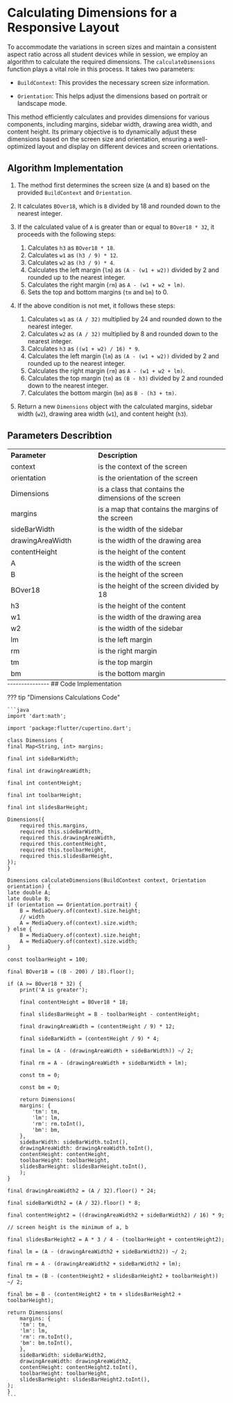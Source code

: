 # Calculating Dimensions for a Responsive Layout

To accommodate the variations in screen sizes and maintain a consistent aspect ratio across all student devices while in session, we employ an algorithm to calculate the required dimensions. The `calculateDimensions` function plays a vital role in this process. It takes two parameters:

- `BuildContext`: This provides the necessary screen size information.
  
- `Orientation`: This helps adjust the dimensions based on portrait or landscape mode.

This method efficiently calculates and provides dimensions for various components, including margins, sidebar width, drawing area width, and content height. Its primary objective is to dynamically adjust these dimensions based on the screen size and orientation, ensuring a well-optimized layout and display on different devices and screen orientations.

## Algorithm Implementation
1. The method first determines the screen size (`A` and `B`) based on the provided `BuildContext` and `Orientation`.
2. It calculates `BOver18`, which is `B` divided by 18 and rounded down to the nearest integer.
3. If the calculated value of `A` is greater than or equal to `BOver18 * 32`, it proceeds with the following steps:
      1. Calculates `h3` as `BOver18 * 18`.
      2. Calculates `w1` as `(h3 / 9) * 12`.
      3. Calculates `w2` as `(h3 / 9) * 4`.
      4. Calculates the left margin (`lm`) as `(A - (w1 + w2))` divided by 2 and rounded up to the nearest integer.
      5. Calculates the right margin (`rm`) as `A - (w1 + w2 + lm)`.
      6. Sets the top and bottom margins (`tm` and `bm`) to 0.


4. If the above condition is not met, it follows these steps:
      1. Calculates `w1` as `(A / 32)` multiplied by 24 and rounded down to the nearest integer.
      2. Calculates `w2` as `(A / 32)` multiplied by 8 and rounded down to the nearest integer.
      3. Calculates `h3` as `((w1 + w2) / 16) * 9`.
      4. Calculates the left margin (`lm`) as `(A - (w1 + w2))` divided by 2 and rounded up to the nearest integer.
      5. Calculates the right margin (`rm`) as `A - (w1 + w2 + lm)`.
      6. Calculates the top margin (`tm`) as `(B - h3)` divided by 2 and rounded down to the nearest integer.
      7. Calculates the bottom margin (`bm`) as `B - (h3 + tm)`.
   
5. Return a new `Dimensions` object with the calculated margins, sidebar width (`w2`), drawing area width (`w1`), and content height (`h3`).


## Parameters Describtion 

<div style="text-align: center;">
    <table width="100%" style="max-width: 600px; margin: 0 auto; border-collapse: collapse;">   
    <tr>
        <th style="width: 40%; text-align: left;">Parameter</th>
        <th style="width: 60%; text-align: left;">Description</th>
    </tr>
    <tr>
        <td style="width: 40%; text-align: left;">context</td>
        <td style="width: 60%; text-align: left;">is the context of the screen</td>
    </tr>
    <tr>
        <td style="width: 40%; text-align: left;">orientation</td>
        <td style="width: 60%; text-align: left;">is the orientation of the screen</td>
    </tr>
    <tr>
        <td style="width: 40%; text-align: left;">Dimensions</td>
        <td style="width: 60%; text-align: left;">is a class that contains the dimensions of the screen</td>
    </tr>
    <tr>
        <td style="width: 40%; text-align: left;">margins</td>
        <td style="width: 60%; text-align: left;">is a map that contains the margins of the screen</td>
    </tr>
    <tr>
        <td style="width: 40%; text-align: left;">sideBarWidth</td>
        <td style="width: 60%; text-align: left;">is the width of the sidebar</td>
    </tr>
    <tr>
        <td style="width: 40%; text-align: left;">drawingAreaWidth</td>
        <td style="width: 60%; text-align: left;">is the width of the drawing area</td>
    </tr>
    <tr>
        <td style="width: 40%; text-align: left;">contentHeight</td>
        <td style="width: 60%; text-align: left;">is the height of the content</td>
    </tr>
    <tr>
        <td style="width: 40%; text-align: left;">A</td>
        <td style="width: 60%; text-align: left;">is the width of the screen</td>
    </tr>
    <tr>
        <td style="width: 40%; text-align: left;">B</td>
        <td style="width: 60%; text-align: left;">is the height of the screen</td>
    </tr>
    <tr>
        <td style="width: 40%; text-align: left;">BOver18</td>
        <td style="width: 60%; text-align: left;">is the height of the screen divided by 18</td>
    </tr>
    <tr>
        <td style="width: 40%; text-align: left;">h3</td>
        <td style="width: 60%; text-align: left;">is the height of the content</td>
    </tr>
    <tr>
        <td style="width: 40%; text-align: left;">w1</td>
        <td style="width: 60%; text-align: left;">is the width of the drawing area</td>
    </tr>
    <tr>
        <td style="width: 40%; text-align: left;">w2</td>
        <td style="width: 60%; text-align: left;">is the width of the sidebar</td>
    </tr>
    <tr>
        <td style="width: 40%; text-align: left;">lm</td>
        <td style="width: 60%; text-align: left;">is the left margin</td>
    </tr>
    <tr>
        <td style="width: 40%; text-align: left;">rm</td>
        <td style="width: 60%; text-align: left;">is the right margin</td>
    </tr>
    <tr>
        <td style="width: 40%; text-align: left;">tm</td>
        <td style="width: 60%; text-align: left;">is the top margin</td>
    </tr>
    <tr>
        <td style="width: 40%; text-align: left;">bm</td>
        <td style="width: 60%; text-align: left;">is the bottom margin</td>
    </tr>
</table>
</div>
---------------
## Code Implementation

??? tip "Dimensions Calculations Code"

    ```java 
    import 'dart:math';

    import 'package:flutter/cupertino.dart';

    class Dimensions {
    final Map<String, int> margins;

    final int sideBarWidth;

    final int drawingAreaWidth;

    final int contentHeight;

    final int toolbarHeight;

    final int slidesBarHeight;

    Dimensions({
        required this.margins,
        required this.sideBarWidth,
        required this.drawingAreaWidth,
        required this.contentHeight,
        required this.toolbarHeight,
        required this.slidesBarHeight,
    });
    }

    Dimensions calculateDimensions(BuildContext context, Orientation orientation) {
    late double A;
    late double B;
    if (orientation == Orientation.portrait) {
        B = MediaQuery.of(context).size.height;
        // width
        A = MediaQuery.of(context).size.width;
    } else {
        B = MediaQuery.of(context).size.height;
        A = MediaQuery.of(context).size.width;
    }

    const toolbarHeight = 100;

    final BOver18 = ((B - 200) / 18).floor();

    if (A >= BOver18 * 32) {
        print('A is greater');

        final contentHeight = BOver18 * 18;

        final slidesBarHeight = B - toolbarHeight - contentHeight;

        final drawingAreaWidth = (contentHeight / 9) * 12;

        final sideBarWidth = (contentHeight / 9) * 4;

        final lm = (A - (drawingAreaWidth + sideBarWidth)) ~/ 2;

        final rm = A - (drawingAreaWidth + sideBarWidth + lm);

        const tm = 0;

        const bm = 0;

        return Dimensions(
        margins: {
            'tm': tm,
            'lm': lm,
            'rm': rm.toInt(),
            'bm': bm,
        },
        sideBarWidth: sideBarWidth.toInt(),
        drawingAreaWidth: drawingAreaWidth.toInt(),
        contentHeight: contentHeight,
        toolbarHeight: toolbarHeight,
        slidesBarHeight: slidesBarHeight.toInt(),
        );
    }

    final drawingAreaWidth2 = (A / 32).floor() * 24;

    final sideBarWidth2 = (A / 32).floor() * 8;

    final contentHeight2 = ((drawingAreaWidth2 + sideBarWidth2) / 16) * 9;

    // screen height is the minimum of a, b

    final slidesBarHeight2 = A * 3 / 4 - (toolbarHeight + contentHeight2);

    final lm = (A - (drawingAreaWidth2 + sideBarWidth2)) ~/ 2;

    final rm = A - (drawingAreaWidth2 + sideBarWidth2 + lm);

    final tm = (B - (contentHeight2 + slidesBarHeight2 + toolbarHeight)) ~/ 2;

    final bm = B - (contentHeight2 + tm + slidesBarHeight2 + toolbarHeight);

    return Dimensions(
        margins: {
        'tm': tm,
        'lm': lm,
        'rm': rm.toInt(),
        'bm': bm.toInt(),
        },
        sideBarWidth: sideBarWidth2,
        drawingAreaWidth: drawingAreaWidth2,
        contentHeight: contentHeight2.toInt(),
        toolbarHeight: toolbarHeight,
        slidesBarHeight: slidesBarHeight2.toInt(),
    );
    }
    ```